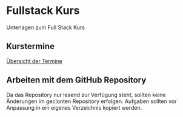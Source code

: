 # Fullstack Kurs
Unterlagen zum Full Stack Kurs

## Kurstermine
[Übersicht der Termine](https://www.codingschule.de/_files/ugd/50ea89_f9fc46f9091b44549b4392cc020da877.pdf)

## Arbeiten mit dem GitHub Repository
Da das Repository nur lesend zur Verfügung steht, sollten keine Änderungen im geclonten Repository erfolgen. Aufgaben sollten vor Anpassung in ein eigenes Verzeichnis kopiert werden.